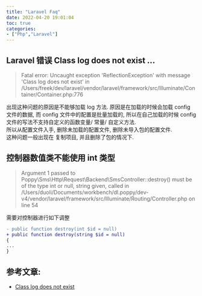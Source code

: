 ```yaml
---
title: "Laravel Faq"
date: 2022-04-20 19:01:04
toc: true
categories:
- ["Php","Laravel"]
---
```


## Laravel 错误 Class log does not exist ...
> Fatal error: Uncaught exception 'ReflectionException' with message 'Class log does not exist' in /Users/freek/dev/laravel/vendor/laravel/framework/src/Illuminate/Container/Container.php:776

出现这种问题的原因是不能够加载 log 方法. 原因是在加载的时候会加载 config 文件的数据, 而 config 文件中的配置是批量加载的, 所以在自己加载的时候 config 文件的写法不支持自定义的函数变量/ 常量/ 自定义方法.<br />所以从配置文件入手, 删除未加载的配置文件, 删除未导入包的配置文件.<br />这种问题一般出现在 复制项目, 并且删除了包的情况下.


## 控制器数值类不能使用 int 类型
> Argument 1 passed to Poppy\Sms\Http\Request\Backend\SmsController::destroy() must be of the type int or null, string given, called in /Users/duoli/Documents/workbench/dl.poppy/dev-v4/vendor/laravel/framework/src/Illuminate/Routing/Controller.php on line 54

需要对控制器进行如下调整
```diff
- public function destroy(int $id = null)
+ public function destroy(string $id = null)
{
...
}
```

## 参考文章:

- [Class log does not exist](https://laracasts.com/discuss/channels/general-discussion/class-log-does-not-exist)

